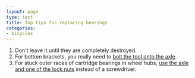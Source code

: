 ```yaml
---
layout: page
type: text
title: Top tips for replacing bearings
categories: 
- bicycles
---
```

1. Don't leave it until they are completely destroyed.
2. For bottom brackets, you really need to [bolt the tool onto the axle](http://pinboard.in/u:atomicules/b:8b941d39055f).
3. For stuck outer races of cartridge bearings in wheel hubs, [use the axle and one of the lock nuts](http://pinboard.in/u:atomicules/b:616338a007e0) instead of a screwdriver.
